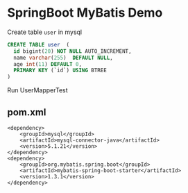 SpringBoot MyBatis Demo
===============

Create table `user` in mysql
```sql
CREATE TABLE user  (
  id bigint(20) NOT NULL AUTO_INCREMENT,
  name varchar(255)  DEFAULT NULL,
  age int(11) DEFAULT 0,
  PRIMARY KEY (`id`) USING BTREE
)
```

Run UserMapperTest

pom.xml
--------
```
<dependency>
    <groupId>mysql</groupId>
    <artifactId>mysql-connector-java</artifactId>
    <version>5.1.21</version>
</dependency>
<dependency>
    <groupId>org.mybatis.spring.boot</groupId>
    <artifactId>mybatis-spring-boot-starter</artifactId>
    <version>1.3.1</version>
</dependency>
```